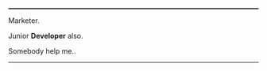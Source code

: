 <hr style="border:1px solid gray">
Marketer.
<p> Junior <strong>Developer</strong> also.</p>
<p> Somebody help me..</p>
<hr>

<!---
kwon-se-yong/kwon-se-yong is a ✨ special ✨ repository because its `README.md` (this file) appears on your GitHub profile.
You can click the Preview link to take a look at your changes.
--->
